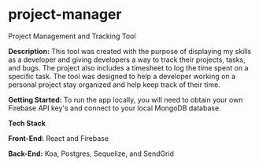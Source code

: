 # project-manager
Project Management and Tracking Tool

**Description:** This tool was created with the purpose of displaying my skills as a developer and giving developers a way to track their projects, tasks, and bugs. The project also includes a timesheet to log the time spent on a specific task. The tool was designed to help a developer working on a personal project stay organized and help keep track of their time.

**Getting Started:** To run the app locally, you will need to obtain your own Firebase API key's and connect to your local MongoDB database.

**Tech Stack**

**Front-End:** React and Firebase

**Back-End:** Koa, Postgres, Sequelize, and SendGrid
